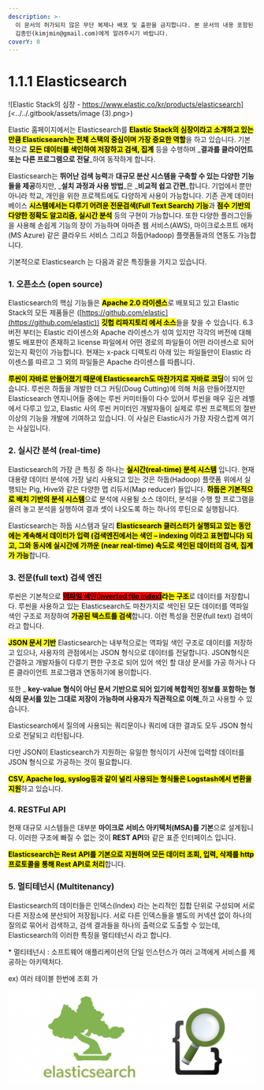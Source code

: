 ```yaml
---
description: >-
  이 문서의 허가되지 않은 무단 복제나 배포 및 출판을 금지합니다. 본 문서의 내용 포함된 자료를 인용하고자 하는 경우 출처를 명시하고
  김종민(kimjmin@gmail.com)에게 알려주시기 바랍니다.
coverY: 0
---
```


# 1.1.1 Elasticsearch

![Elastic Stack의 심장 - https://www.elastic.co/kr/products/elasticsearch](<../../.gitbook/assets/image (3).png>)

Elastic 홈페이지에서는 Elasticsearch를 <mark style="background-color:yellow;">**Elastic Stack의 심장이라고 소개하고 있는 만큼 Elasticsearch는 전체 스택의 중심이며 가장 중요한 역할**</mark>을 하고 있습니다. 기본적으로 <mark style="background-color:yellow;">**모든 데이터를 색인하여 저장하고 검색, 집계**</mark> 등을 수행하며 _**결과를 클라이언트 또는 다른 프로그램으로 전달**_하여 동작하게 합니다.

Elasticsearch는 **뛰어난 검색 능력**과 **대규모 분산 시스템을 구축할 수 있는 다양한 기능들을 제공**하지만, _**설치 과정과 사용 방법**_은 _**비교적 쉽고 간편**_합니다. 기업에서 뿐만 아니라 학교, 개인을 위한 프로젝트에도 다양하게 사용이 가능합니다. 기존 관계 데이터베이스 <mark style="background-color:yellow;">**시스템에서는 다루기 어려운 전문검색(Full Text Search) 기능**</mark>과 <mark style="background-color:yellow;">**점수 기반의 다양한 정확도 알고리즘, 실시간 분석**</mark> 등의 구현이 가능합니다. 또한 다양한 플러그인들을 사용해 손쉽게 기능의 장이 가능하며 아마존 웹 서비스(AWS), 마이크로소프트 애저(MS Azure) 같은 클라우드 서비스 그리고 하둡(Hadoop) 플랫폼들과의 연동도 가능합니다.

기본적으로 Elasticsearch 는 다음과 같은 특징들을 가지고 있습니다.

### 1. 오픈소스 (open source)

Elasticsearch의 핵심 기능들은 <mark style="background-color:yellow;">**Apache 2.0 라이센스**</mark>로 배포되고 있고 Elastic Stack의 모든 제품들은 ([https://github.com/elastic](https://github.com/elastic)) <mark style="background-color:yellow;">**깃헙 리파지토리 에서 소스**</mark>들을 찾을 수 있습니다. 6.3 버전 부터는 Elastic 라이센스와 Apache 라이센스가 섞여 있지만 각각의 버전에 대해 별도 배포판이 존재하고 license 파일에서 어떤 경로의 파일들이 어떤 라이센스로 되어 있는지 확인이 가능합니다. 현재는 x-pack 디렉토리 아래 있는 파일들만이 Elastic 라이센스를 따르고 그 외의 파일들은 Apache 라이센스를 따릅니다.

<mark style="background-color:yellow;">**루씬이 자바로 만들어졌기 때문에 Elasticsearch도 마찬가지로 자바로 코딩**</mark>이 되어 있습니다. 루씬은 하둡을 개발한 더그 커팅(Doug Cutting)에 의해 처음 만들어졌지만 Elasticsearch 엔지니어들 중에는 루씬 커미터들이 다수 있어서 루씬을 매우 깊은 레벨에서 다루고 있고, Elastic 사의 루씬 커미터인 개발자들이 실제로 루씬 프로젝트의 절반 이상의 기능을 개발에 기여하고 있습니다. 이 사실은 Elastic사가 가장 자랑스럽게 여기는 사실입니다.

### 2. 실시간 분석 (real-time)

Elasticsearch의 가장 큰 특징 중 하나는 <mark style="background-color:yellow;">**실시간(real-time) 분석 시스템**</mark> 입니다. 현재 대용량 데이터 분석에 가장 널리 사용되고 있는 것은 하둡(Hadoop) 플랫폼 위에서 실행되는 Pig, Hive와 같은 다양한 맵 리듀서(Map reducer) 들입니다. <mark style="background-color:yellow;">**하둡은 기본적으로 배치 기반의 분석 시스템**</mark>으로 분석에 사용될 소스 데이터, 분석을 수행 할 프로그램을 올려 놓고 분석을 실행하여 결과 셋이 나오도록 하는 하나의 루틴으로 실행됩니다.

Elasticsearch는 하둡 시스템과 달리 <mark style="background-color:yellow;">**Elasticsearch 클러스터가 실행되고 있는 동안에는 계속해서 데이터가 입력 (검색엔진에서는 색인 – indexing 이라고 표현합니다) 되고, 그와 동시에 실시간에 가까운 (near real-time) 속도로 색인된 데이터의 검색, 집계가 가능**</mark>합니다.

### 3. 전문(full text) 검색 엔진

루씬은 기본적으로 [<mark style="background-color:red;">**역파일 색인(inverted file index)**</mark>](../../06-text-analysis/6.1-indexing-data.md)<mark style="background-color:yellow;">**라는 구조**</mark>로 데이터를 저장합니다. 루씬을 사용하고 있는 Elasticsearch도 마찬가지로 색인된 모든 데이터를 역파일 색인 구조로 저장하여 <mark style="background-color:yellow;">**가공된 텍스트를 검색**</mark>합니다. 이런 특성을 전문(full text) 검색이라고 합니다.

<mark style="background-color:yellow;">**JSON 문서 기반**</mark> Elasticsearch는 내부적으로는 역파일 색인 구조로 데이터를 저장하고 있으나, 사용자의 관점에서는 JSON 형식으로 데이터를 전달합니다. JSON형식은 간결하고 개발자들이 다루기 편한 구조로 되어 있어 색인 할 대상 문서를 가공 하거나 다른 클라이언트 프로그램과 연동하기에 용이합니다.

또한 _ **key-value 형식이 아닌 문서 기반으로 되어 있기에 복합적인 정보를 포함하는 형식의 문서를 있는 그대로 저장이 가능하며 사용자가 직관적으로 이해**_하고 사용할 수 있습니다.&#x20;

Elasticsearch에서 질의에 사용되는 쿼리문이나 쿼리에 대한 결과도 모두 JSON 형식으로 전달되고 리턴됩니다.

다만 JSON이 Elasticsearch가 지원하는 유일한 형식이기 사전에 입력할 데이터를 JSON 형식으로 가공하는 것이 필요합니다.&#x20;

<mark style="background-color:yellow;">**CSV, Apache log, syslog등과 같이 널리 사용되는 형식들은 Logstash에서 변환을 지원**</mark>하고 있습니다.

### 4. RESTFul API

현재 대규모 시스템들은 대부분 **마이크로 서비스 아키텍처(MSA)를 기본**으로 설계됩니다. 이러한 구조에 빠질 수 없는 것이 **REST API**와 같은 표준 인터페이스 입니다.&#x20;

<mark style="background-color:yellow;">**Elasticsearch는 Rest API를 기본으로 지원하며 모든 데이터 조회, 입력, 삭제를 http 프로토콜을 통해 Rest API로 처리**</mark>합니다.

### 5. 멀티테넌시 (Multitenancy)

Elasticsearch의 데이터들은 인덱스(Index) 라는 논리적인 집합 단위로 구성되며 서로 다른 저장소에 분산되어 저장됩니다. 서로 다른 인덱스들을 별도의 커넥션 없이 하나의 질의로 묶어서 검색하고, 검색 결과들을 하나의 출력으로 도출할 수 있는데, Elasticsearch의 이러한 특징을 멀티테넌시 라고 합니다.

\* 멀티테넌시 : 소프트웨어 애플리케이션의 단일 인스턴스가 여러 고객에게 서비스를 제공하는 아키텍처다.

ex) 여러 테이블 한번에 조회 가



![Elasticsearch 의 옛 로고들](<../../.gitbook/assets/image (1).png>)
